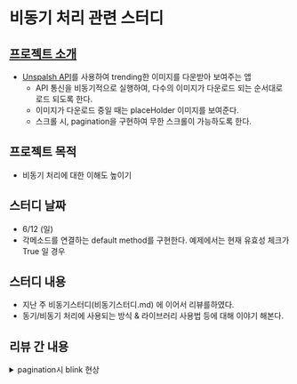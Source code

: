 # 비동기 처리 관련 스터디

## [프로젝트 소개](비동기처리스터디.md)
- [Unspalsh API](https://unsplash.com/documentation#list-photos)를 사용하여 trending한 이미지를 다운받아 보여주는 앱
  - API 통신을 비동기적으로 실행하여, 다수의 이미지가 다운로드 되는 순서대로 로드 되도록 한다.
  - 이미지가 다운로드 중일 때는 placeHolder 이미지를 보여준다.
  - 스크롤 시, pagination을 구현하여 무한 스크롤이 가능하도록 한다.

## 프로젝트 목적
- 비동기 처리에 대한 이해도 높이기

## 스터디 날짜 
- 6/12 (일)
- 각메소드를 연결하는 default method를 구현한다. 예제에서는 현재 유효성 체크가 True 일 경우

  
## 스터디 내용
- 지난 주 비동기스터디(비동기스터디.md) 에 이어서 리뷰를하였다.
- 동기/비동기 처리에 사용되는 방식 & 라이브러리 사용법 등에 대해 이야기 해본다.

## 리뷰 간 내용

<details> 

  <summary> pagination시 blink 현상 </summary>  

![ezgif com-gif-maker-2](https://user-images.githubusercontent.com/50406861/173366260-224cee66-cd7d-4983-a36a-f9e2dd4ff0c7.gif)
- 아래와 같은 현상은 CollectionView.reloadData() 를 하게되어 startIndex ~ endIndex 까지 모두 reload 되어서 발생하였다.
- 기존의 불러온 item들은 유지하되, pagination으로 새로운 item를 Load하기 위해서는 collectionView.insertItems(at: [IndexPath]) 를 이용하면 해결가능했다.
- 참고 소스
https://github.com/LetsSwifty/kangddong_projects/blob/a2f1227b9b45dd12b6318262fcad53ebe9fa9791/unsplashDemo/unsplashDemo/ViewController.swift#L71-L93
</details>


